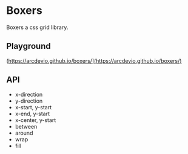 
# Boxers
Boxers a css grid library.

## Playground
(https://arcdevio.github.io/boxers/](https://arcdevio.github.io/boxers/)

## API
- x-direction
- y-direction
- x-start, y-start
- x-end, y-start
- x-center, y-start
- between
- around
- wrap
- fill
